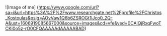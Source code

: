 ![Image of me] (https://www.google.com/url?sa=i&url=https%3A%2F%2Fwww.researchgate.net%2Fprofile%2FChristos_Kostoulas&psig=AOvVaw1Q6b6ZSROGt1lJco0_2Q-A&ust=1606919085667000&source=images&cd=vfe&ved=0CAIQjRxqFwoTCKi0o5z-rO0CFQAAAAAdAAAAABAD)
